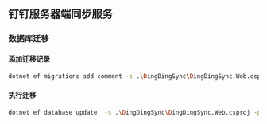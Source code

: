 ## 钉钉服务器端同步服务
                              
### 数据库迁移
#### 添加迁移记录
``` bash
dotnet ef migrations add comment -s .\DingDingSync\DingDingSync.Web.csproj -p .\DingDingSync.EntityFrameworkCore\DingDingSync.EntityFrameworkCore.csproj
```

#### 执行迁移
``` bash
dotnet ef database update  -s .\DingDingSync\DingDingSync.Web.csproj -p .\DingDingSync.EntityFrameworkCore\DingDingSync.EntityFrameworkCore.csproj
```
